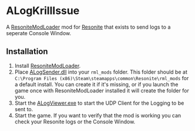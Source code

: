 # ALogKrillIssue

A [ResoniteModLoader](https://github.com/resonite-modding-group/ResoniteModLoader) mod for [Resonite](https://resonite.com/) that exists to send logs to a seperate Console Window.

## Installation
1. Install [ResoniteModLoader](https://github.com/resonite-modding-group/ResoniteModLoader).
2. Place [ALogSender.dll](https://github.com/NepuShiro/ALogKrillIssue/releases/latest/download/ALogSender.dll) into your `rml_mods` folder. This folder should be at `C:\Program Files (x86)\Steam\steamapps\common\Resonite\rml_mods` for a default install. You can create it if it's missing, or if you launch the game once with ResoniteModLoader installed it will create the folder for you.
3. Start the [ALogViewer.exe](https://github.com/NepuShiro/ALogKrillIssue/releases/latest/download/ALogViewer.exe) to start the UDP Client for the Logging to be sent to. 
4. Start the game. If you want to verify that the mod is working you can check your Resonite logs or the Console Window.